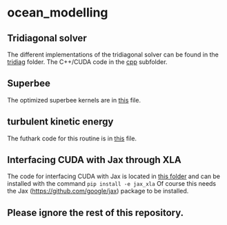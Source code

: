 # ocean_modelling

## Tridiagonal solver
The different implementations of the tridiagonal solver can be found in the [tridiag](tridiag) folder. The C++/CUDA code in the [cpp](tridiag/cpp) subfolder.

## Superbee

The optimized superbee kernels are in [this](tridiag/jax_xla/cuda_superbee_kernels.cu) file.

## turbulent kinetic energy

The futhark code for this routine is in [this](turbulent_kinetic_energy/tke.fut) file.

## Interfacing CUDA with Jax through XLA
The code for interfacing CUDA with Jax is located in [this folder](tridiag/jax_xla) and can be installed with the command ```pip install -e jax_xla```
Of course this needs the Jax (https://github.com/google/jax) package to be installed.

## Please ignore the rest of this repository.

